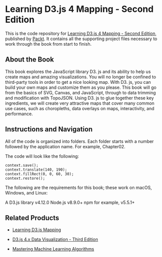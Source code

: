 # Learning D3.js 4 Mapping - Second Edition
This is the code repository for [Learning D3.js 4 Mapping - Second Edition](https://www.packtpub.com/web-development/learning-d3js-4-mapping-second-edition?utm_source=github&utm_medium=repository&utm_campaign=9781787280175), published by [Packt](https://www.packtpub.com/?utm_source=github). It contains all the supporting project files necessary to work through the book from start to finish.
## About the Book
This book explores the JavaScript library D3. js and its ability to help us create maps and amazing visualizations. You will no longer be confined to third-party tools in order to get a nice looking map. With D3. js, you can build your own maps and customize them as you please. This book will go from the basics of SVG, Canvas, and JavaScript, through to data trimming and modification with TopoJSON. Using D3. js to glue together these key ingredients, we will create very attractive maps that cover many common use cases, such as choropleths, data overlays on maps, interactivity, and performance.


## Instructions and Navigation
All of the code is organized into folders. Each folder starts with a number followed by the application name. For example, Chapter02.



The code will look like the following:
```
context.save();
context.translate(140, 190);
context.fillRect(0, 0, 60, 30);
context.restore();
```

The following are the requirements for this book; these work on macOS, Windows,
and Linux:

A D3.js library v4.12.0
Node.js v8.9.0+
npm for example, v5.5.1+

## Related Products
* [Learning D3.js Mapping](https://www.packtpub.com/web-development/learning-d3js-mapping?utm_source=github&utm_medium=repository&utm_campaign=9781783985609)

* [D3.js 4.x Data Visualization - Third Edition](https://www.packtpub.com/web-development/d3js-4x-data-visualization-third-edition?utm_source=github&utm_medium=repository&utm_campaign=9781787120358)

* [Mastering Machine Learning Algorithms](https://www.packtpub.com/big-data-and-business-intelligence/mastering-machine-learning-algorithms?utm_source=github&utm_medium=repository&utm_campaign=9781788621113)
